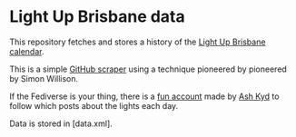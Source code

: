 # Light Up Brisbane data

This repository fetches and stores a history of the [Light Up Brisbane calendar]([url](https://www.brisbane.qld.gov.au/laws-and-permits/laws-and-permits-for-businesses/light-up-brisbane-and-hang-a-bridge-banner/light-up-brisbane)). 

This is a simple [GitHub scraper](https://simonwillison.net/2020/Oct/9/git-scraping/) using a technique pioneered by pioneered by Simon Willison.

If the Fediverse is your thing, there is a [fun account](https://bne.social/@BNELights) made by [Ash Kyd](https://ash.ms/) to follow which posts about the lights each day.

Data is stored in [data.xml].
